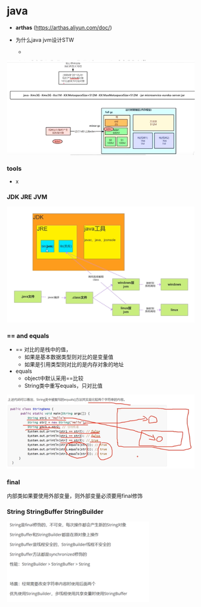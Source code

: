 # java

- **arthas** (https://arthas.aliyun.com/doc/)

- 为什么java jvm设计STW

  - > 

![image-20210903222436847](./images/image-20210903222436847.png)



### tools

- x

### JDK JRE JVM

![image-20210904224453513](.\images\image-20210904224453513.png)

### == and equals

- == 对比的是栈中的值，
  - 如果是基本数据类型则对比的是变量值
  - 如果是引用类型则对比的是内存对象的地址
- equals
  - object中默认采用==比较
  - String类中重写equals，只对比值

![image-20210904225525039](.\images\image-20210904225525039.png)

### final

内部类如果要使用外部变量，则外部变量必须要用final修饰

### String StringBuffer StringBuilder

![image-20210905224728575](.\images\image-20210905224728575.png)